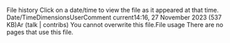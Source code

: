 File history
Click on a date/time to view the file as it appeared at that time.
Date/TimeDimensionsUserComment
current14:16, 27 November 2023 (537 KB)Ar (talk | contribs)
You cannot overwrite this file.File usage
There are no pages that use this file.
